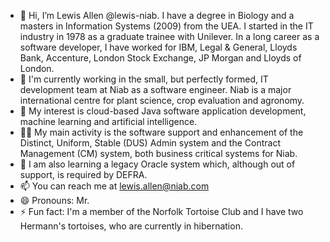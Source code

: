 - 👋 Hi, I’m Lewis Allen @lewis-niab. I have a degree in Biology and a masters in Information Systems (2009) from the UEA. I started in the IT industry in 1978 as a graduate trainee with Unilever. In a long career as a software developer, I have worked for IBM, Legal & General, Lloyds Bank, Accenture, London Stock Exchange, JP Morgan and Lloyds of London.
- 🏢 I'm currently working in the small, but perfectly formed, IT development team at Niab as a software engineer.  Niab is a major international centre for plant science, crop evaluation and agronomy.
- 👀 My interest is cloud-based Java software application development, machine learning and artificial intelligence.
- 👷‍♂️ My main activity is the software support and enhancement of the Distinct, Uniform, Stable (DUS) Admin system and the Contract Management (CM) system, both business critical systems for Niab.
- 🌱 I am also learning a legacy Oracle system which, although out of support, is required by DEFRA. 
- 📫 You can reach me at lewis.allen@niab.com
- 😄 Pronouns: Mr.
- ⚡ Fun fact: I'm a member of the Norfolk Tortoise Club and I have two Hermann's tortoises, who are currently in hibernation.
<!---
lewis-niab/lewis-niab is a ✨ special ✨ repository because its `README.md` (this file) appears on your GitHub profile.
You can click the Preview link to take a look at your changes.
--->
